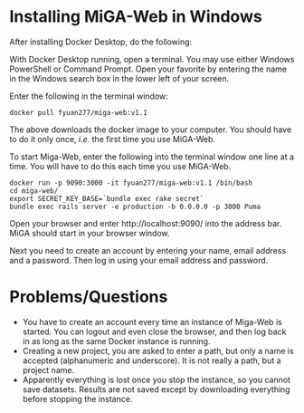 # Installing MiGA-Web in Windows

After installing Docker Desktop, do the following:

With Docker Desktop running, open a terminal. You may use either Windows PowerShell or Command Prompt. Open your favorite by entering the name in the Windows search box in the lower left of your screen.  

Enter the following in the terminal window:

```
docker pull fyuan277/miga-web:v1.1
```
The above downloads the docker image to your computer. You should have to do it only once, *i.e.* the first time you use MiGA-Web. 

To start Miga-Web, enter the following into the terminal window one line at a time. You will have to do this each time you use MiGA-Web.

```
docker run -p 9090:3000 -it fyuan277/miga-web:v1.1 /bin/bash 
cd miga-web/
export SECRET_KEY_BASE=`bundle exec rake secret`
bundle exec rails server -e production -b 0.0.0.0 -p 3000 Puma
```
Open your browser and enter http://localhost:9090/ into the address bar. MiGA should start in your browser window.

Next you need to create an account by entering your name, email address and a password. Then log in using your email address and password. 

# Problems/Questions
- You have to create an account every time an instance of Miga-Web is started. You can logout and even close the browser, and then log back in as long as the same Docker instance is running.
- Creating a new project, you are asked to enter a path, but only a name is accepted (alphanumeric and underscore). It is not really a path, but a project name.
- Apparently everything is lost once you stop the instance, so you cannot save datasets. Results are not saved except by downloading everything before stopping the instance.
